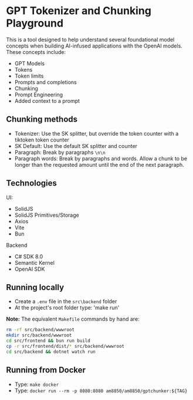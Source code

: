 # GPT Tokenizer and Chunking Playground

This is a tool designed to help understand several foundational model concepts when building AI-infused applications with the OpenAI models. These concepts include:

- GPT Models
- Tokens
- Token limits
- Prompts and completions
- Chunking
- Prompt Engineering
- Added context to a prompt

## Chunking methods

- Tokenizer: Use the SK splitter, but override the token counter with a tiktoken token counter
- SK Default: Use the default SK splitter and counter
- Paragraph: Break by paragraphs `\n\n`
- Paragraph words: Break by paragraphs and words. Allow a chunk to be longer than the requested amount until the end of the next paragraph.

## Technologies

UI:

- SolidJS
- SolidJS Primitives/Storage
- Axios
- Vite
- Bun

Backend

- C# SDK 8.0
- Semantic Kernel
- OpenAI SDK

## Running locally

- Create a `.env` file in the `src\backend` folder
- At the project's root folder type: 'make run'

**Note:** The equivalent `Makefile` commands by hand are:

```bash
rm -rf src/backend/wwwroot
mkdir src/backend/wwwroot
cd src/frontend && bun run build
cp -r src/frontend/dist/* src/backend/wwwroot
cd src/backend && dotnet watch run
```

## Running from Docker

- Type: `make docker`
- Type: `docker run --rm -p 8080:8080 am8850/am8850/gptchunker:${TAG}`
